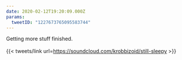```yaml
---
date: 2020-02-12T19:20:09.000Z
params:
  tweetID: "1227673765095583744"
---
```


Getting more stuff finished.\
\
{{< tweets/link url=https://soundcloud.com/krobbizoid/still-sleepy >}}
